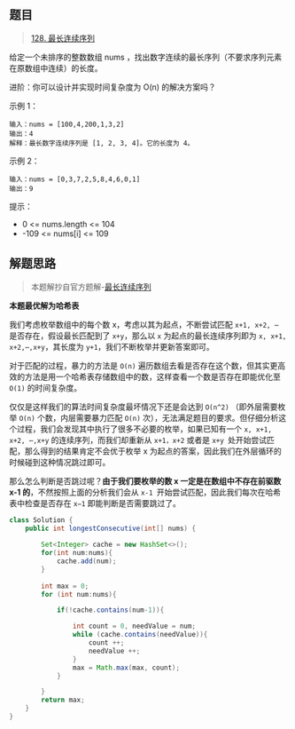 ## 题目

> [128. 最长连续序列](https://leetcode-cn.com/problems/longest-consecutive-sequence/)

给定一个未排序的整数数组 nums ，找出数字连续的最长序列（不要求序列元素在原数组中连续）的长度。

 

进阶：你可以设计并实现时间复杂度为 O(n) 的解决方案吗？

 

示例 1：

```
输入：nums = [100,4,200,1,3,2]
输出：4
解释：最长数字连续序列是 [1, 2, 3, 4]。它的长度为 4。
```

示例 2：

```
输入：nums = [0,3,7,2,5,8,4,6,0,1]
输出：9
```




提示：

* 0 <= nums.length <= 104
* -109 <= nums[i] <= 109

## 解题思路

> 本题解抄自官方题解-[最长连续序列 ](https://leetcode-cn.com/problems/longest-consecutive-sequence/solution/zui-chang-lian-xu-xu-lie-by-leetcode-solution/)

**本题最优解为哈希表**

我们考虑枚举数组中的每个数 x，考虑以其为起点，不断尝试匹配  `x+1, x+2, ⋯`  是否存在，假设最长匹配到了 `x+y`，那么以 `x` 为起点的最长连续序列即为 `x, x+1, x+2,⋯,x+y`，其长度为 `y+1`，我们不断枚举并更新答案即可。

对于匹配的过程，暴力的方法是 `O(n)` 遍历数组去看是否存在这个数，但其实更高效的方法是用一个哈希表存储数组中的数，这样查看一个数是否存在即能优化至  `O(1)`  的时间复杂度。

仅仅是这样我们的算法时间复杂度最坏情况下还是会达到 `O(n^2)` （即外层需要枚举 `O(n)` 个数，内层需要暴力匹配 `O(n)` 次），无法满足题目的要求。但仔细分析这个过程，我们会发现其中执行了很多不必要的枚举，如果已知有一个 `x, x+1, x+2, ⋯,x+y` 的连续序列，而我们却重新从 `x+1，x+2`  或者是 `x+y `处开始尝试匹配，那么得到的结果肯定不会优于枚举 x 为起点的答案，因此我们在外层循环的时候碰到这种情况跳过即可。

那么怎么判断是否跳过呢？**由于我们要枚举的数 x 一定是在数组中不存在前驱数 x-1 的**，不然按照上面的分析我们会从 `x-1 `开始尝试匹配，因此我们每次在哈希表中检查是否存在 `x−1` 即能判断是否需要跳过了。

```java
class Solution {
    public int longestConsecutive(int[] nums) {
        
        Set<Integer> cache = new HashSet<>();
        for(int num:nums){
            cache.add(num);
        }
        
        int max = 0;
        for (int num:nums){

            if(!cache.contains(num-1)){

                int count = 0, needValue = num;
                while (cache.contains(needValue)){
                    count ++;
                    needValue ++;
                }
                max = Math.max(max, count);
            }

        }
        return max;
    }
}
```

